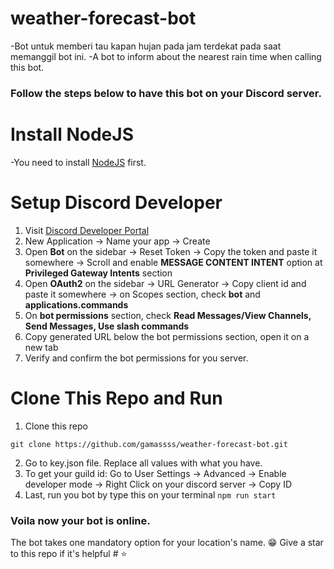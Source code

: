 # weather-forecast-bot
-Bot untuk memberi tau kapan hujan pada jam terdekat pada saat memanggil bot ini.
-A bot to inform about the nearest rain time when calling this bot.

### Follow the steps below to have this bot on your Discord server.

# Install NodeJS
-You need to install [NodeJS](https://nodejs.org/en/) first.

# Setup Discord Developer
1. Visit [Discord Developer Portal](https://discord.com/login?redirect_to=%2Fdevelopers)
2. New Application -> Name your app -> Create
3. Open **Bot** on the sidebar -> Reset Token -> Copy the token and paste it somewhere
-> Scroll and enable **MESSAGE CONTENT INTENT** option at **Privileged Gateway Intents** section
4. Open **OAuth2** on the sidebar -> URL Generator -> Copy client id and paste it somewhere
-> on Scopes section, check **bot** and **applications.commands**
5. On **bot permissions** section, check **Read Messages/View Channels, Send Messages, Use slash commands**
6. Copy generated URL below the bot permissions section, open it on a new tab
7. Verify and confirm the bot permissions for you server.

# Clone This Repo and Run
1. Clone this repo
```
git clone https://github.com/gamassss/weather-forecast-bot.git
```

2. Go to key.json file. Replace all values with what you have.
3. To get your guild id: Go to User Settings -> Advanced -> Enable developer mode -> Right Click on your discord server -> Copy ID
4. Last, run you bot by type this on your terminal `npm run start`
### Voila now your bot is online.
The bot takes one mandatory option for your location's name. 😁
Give a star to this repo if it's helpful # ⭐

